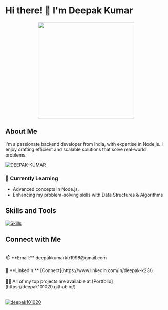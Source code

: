 # Hi there! 👋 I'm Deepak Kumar

<p align="center">
  <img src="https://i.pinimg.com/originals/60/02/ef/6002ef32f236ecb7c0d8744f374da976.gif" width="300">
</p>

## About Me
I'm a passionate backend developer from India, with expertise in Node.js. I enjoy crafting efficient and scalable solutions that solve real-world problems.
<p align="left"> <img src="https://komarev.com/ghpvc/?username=DEEPAK101020&label=Profile%20views&color=0e75b6&style=flat" alt="DEEPAK-KUMAR" /> </p>

### 🌱 Currently Learning
- Advanced concepts in Node.js.
- Enhancing my problem-solving skills with Data Structures & Algorithms

## Skills and Tools
[![Skills](https://skillicons.dev/icons?i=java,javascript,nodejs,mongodb,mysql,html,css,github,bootstrap,postman&theme=light)](https://skillicons.dev)

## Connect with Me
<br>
📫 **Email:** deepakkumarktr1998@gmail.com  
<br>
<br>
🔗 **LinkedIn:** [Connect](https://www.linkedin.com/in/deepak-k23/)
<br>
<br>
👨‍💻 All of my top projects are available at [Portfolio](https://deepak101020.github.io/)
<br>
<br>
<p align="left"> <a href="https://github.com/ryo-ma/github-profile-trophy"><img src="https://github-profile-trophy.vercel.app/?username=deepak101020" alt="deepak101020" /></a> </p>
<p align="left">
</p>



